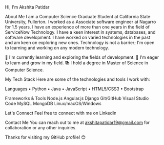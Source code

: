 Hi, I'm Akshita Patidar

About Me
I am a Computer Science Graduate Student at California State University, Fullerton. I worked as a Associate software engineer at Nagarro for 1.5 years. I have an experience of more than one years in the field of ServiceNow Technology. I have a keen interest in systems, databases, and software development. I have worked on varied technologies in the past and am keen on exploring new ones. Technology is not a barrier; I'm open to learning and working on any modern technology.

🌱 I'm currently learning and exploring the fields of development.
💼 I'm eager to learn and grow in my field.
📚 I hold a degree in Master of Science in Computer Science.

My Tech Stack
Here are some of the technologies and tools I work with:

Languages
•	Python
•	Java
•	JavaScript
•	HTML5/CSS3
•	Bootstrap

Frameworks & Tools
Node.js
Angular.js
Django
Git/GitHub
Visual Studio Code
MySQL
MongoDB
Linux/macOS/Windows

Let's Connect
Feel free to connect with me on LinkedIn

Contact Me
You can reach out to me at akshitapatidar19@gmail.com for collaboration or any other inquiries.

Thanks for visiting my GitHub profile! 😊
